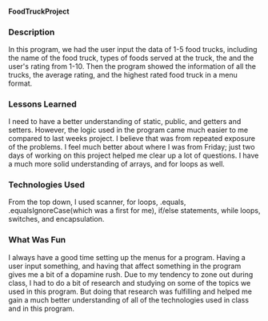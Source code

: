 #### FoodTruckProject

### Description
In this program, we had the user input the data of 1-5 food trucks, including the name of the food truck, types of foods served at the truck, the and the user's rating from 1-10.
Then the program showed the information of all the trucks, the average rating, and the highest rated food truck in a menu format.
### Lessons Learned
I need to have a better understanding of static, public, and getters and setters. However, the logic used in the program came much easier to me compared to last weeks project. I believe that was from repeated exposure of the problems. I feel much better about where I was from Friday; just two days of working on this project helped me clear up a lot of questions. I have a much more solid understanding of arrays, and for loops as well.
### Technologies Used
From the top down, I used scanner, for loops, .equals, .equalsIgnoreCase(which was a first for me), if/else statements, while loops, switches, and encapsulation.
### What Was Fun
I always have a good time setting up the menus for a program. Having a user input something, and having that affect something in the program gives me a bit of a dopamine rush. Due to my tendency to zone out during class, I had to do a bit of research and studying on some of the topics we used in this program. But doing that research was fulfilling and helped me gain a much better understanding of all of the technologies used in class and in this program.
